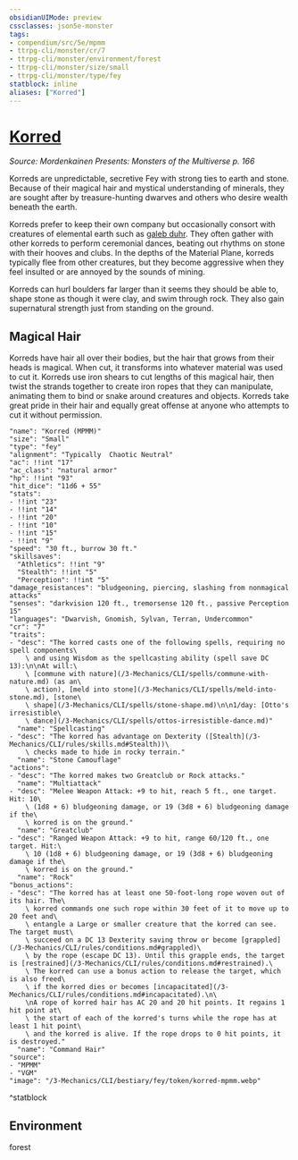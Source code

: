 ```yaml
---
obsidianUIMode: preview
cssclasses: json5e-monster
tags:
- compendium/src/5e/mpmm
- ttrpg-cli/monster/cr/7
- ttrpg-cli/monster/environment/forest
- ttrpg-cli/monster/size/small
- ttrpg-cli/monster/type/fey
statblock: inline
aliases: ["Korred"]
---
```

# [Korred](3-Mechanics\CLI\bestiary\fey/korred-mpmm.md)
*Source: Mordenkainen Presents: Monsters of the Multiverse p. 166*  

Korreds are unpredictable, secretive Fey with strong ties to earth and stone. Because of their magical hair and mystical understanding of minerals, they are sought after by treasure-hunting dwarves and others who desire wealth beneath the earth.

Korreds prefer to keep their own company but occasionally consort with creatures of elemental earth such as [galeb duhr](/3-Mechanics/CLI/bestiary/elemental/galeb-duhr.md). They often gather with other korreds to perform ceremonial dances, beating out rhythms on stone with their hooves and clubs. In the depths of the Material Plane, korreds typically flee from other creatures, but they become aggressive when they feel insulted or are annoyed by the sounds of mining.

Korreds can hurl boulders far larger than it seems they should be able to, shape stone as though it were clay, and swim through rock. They also gain supernatural strength just from standing on the ground.

## Magical Hair

Korreds have hair all over their bodies, but the hair that grows from their heads is magical. When cut, it transforms into whatever material was used to cut it. Korreds use iron shears to cut lengths of this magical hair, then twist the strands together to create iron ropes that they can manipulate, animating them to bind or snake around creatures and objects. Korreds take great pride in their hair and equally great offense at anyone who attempts to cut it without permission.

```statblock
"name": "Korred (MPMM)"
"size": "Small"
"type": "fey"
"alignment": "Typically  Chaotic Neutral"
"ac": !!int "17"
"ac_class": "natural armor"
"hp": !!int "93"
"hit_dice": "11d6 + 55"
"stats":
- !!int "23"
- !!int "14"
- !!int "20"
- !!int "10"
- !!int "15"
- !!int "9"
"speed": "30 ft., burrow 30 ft."
"skillsaves":
  "Athletics": !!int "9"
  "Stealth": !!int "5"
  "Perception": !!int "5"
"damage_resistances": "bludgeoning, piercing, slashing from nonmagical attacks"
"senses": "darkvision 120 ft., tremorsense 120 ft., passive Perception 15"
"languages": "Dwarvish, Gnomish, Sylvan, Terran, Undercommon"
"cr": "7"
"traits":
- "desc": "The korred casts one of the following spells, requiring no spell components\
    \ and using Wisdom as the spellcasting ability (spell save DC 13):\n\nAt will:\
    \ [commune with nature](/3-Mechanics/CLI/spells/commune-with-nature.md) (as an\
    \ action), [meld into stone](/3-Mechanics/CLI/spells/meld-into-stone.md), [stone\
    \ shape](/3-Mechanics/CLI/spells/stone-shape.md)\n\n1/day: [Otto's irresistible\
    \ dance](/3-Mechanics/CLI/spells/ottos-irresistible-dance.md)"
  "name": "Spellcasting"
- "desc": "The korred has advantage on Dexterity ([Stealth](/3-Mechanics/CLI/rules/skills.md#Stealth))\
    \ checks made to hide in rocky terrain."
  "name": "Stone Camouflage"
"actions":
- "desc": "The korred makes two Greatclub or Rock attacks."
  "name": "Multiattack"
- "desc": "Melee Weapon Attack: +9 to hit, reach 5 ft., one target. Hit: 10\
    \ (1d8 + 6) bludgeoning damage, or 19 (3d8 + 6) bludgeoning damage if the\
    \ korred is on the ground."
  "name": "Greatclub"
- "desc": "Ranged Weapon Attack: +9 to hit, range 60/120 ft., one target. Hit:\
    \ 10 (1d8 + 6) bludgeoning damage, or 19 (3d8 + 6) bludgeoning damage if the\
    \ korred is on the ground."
  "name": "Rock"
"bonus_actions":
- "desc": "The korred has at least one 50-foot-long rope woven out of its hair. The\
    \ korred commands one such rope within 30 feet of it to move up to 20 feet and\
    \ entangle a Large or smaller creature that the korred can see. The target must\
    \ succeed on a DC 13 Dexterity saving throw or become [grappled](/3-Mechanics/CLI/rules/conditions.md#grappled)\
    \ by the rope (escape DC 13). Until this grapple ends, the target is [restrained](/3-Mechanics/CLI/rules/conditions.md#restrained).\
    \ The korred can use a bonus action to release the target, which is also freed\
    \ if the korred dies or becomes [incapacitated](/3-Mechanics/CLI/rules/conditions.md#incapacitated).\n\
    \nA rope of korred hair has AC 20 and 20 hit points. It regains 1 hit point at\
    \ the start of each of the korred's turns while the rope has at least 1 hit point\
    \ and the korred is alive. If the rope drops to 0 hit points, it is destroyed."
  "name": "Command Hair"
"source":
- "MPMM"
- "VGM"
"image": "/3-Mechanics/CLI/bestiary/fey/token/korred-mpmm.webp"
```
^statblock

## Environment

forest